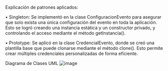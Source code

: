 Explicación de patrones aplicados:

•	Singleton: Se implementó en la clase ConfiguracionEvento para asegurar que solo exista una única configuración del evento en toda la aplicación. Esto se logró creando una instancia estática y un constructor privado, 
y controlando el acceso mediante el método getInstancia().

•	Prototype: Se aplicó en la clase CredencialEvento, donde se creó una plantilla base que puede clonarse mediante el método clone(). Esto permite crear múltiples credenciales personalizadas de forma eficiente.

Diagrama de Clases UML
![image](https://github.com/user-attachments/assets/629c246c-29dd-49f6-8da3-a1c2bd6fa3d0)
